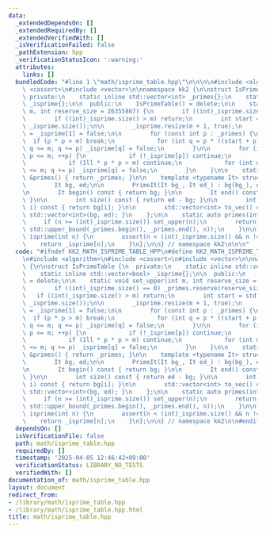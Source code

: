 ```yaml
---
data:
  _extendedDependsOn: []
  _extendedRequiredBy: []
  _extendedVerifiedWith: []
  _isVerificationFailed: false
  _pathExtension: hpp
  _verificationStatusIcon: ':warning:'
  attributes:
    links: []
  bundledCode: "#line 1 \"math/isprime_table.hpp\"\n\n\n\n#include <algorithm>\n#include\
    \ <cassert>\n#include <vector>\n\nnamespace kk2 {\n\nstruct IsPrimeTable {\n \
    \ private:\n    static inline std::vector<int> _primes{};\n    static inline std::vector<bool>\
    \ _isprime{};\n\n  public:\n    IsPrimeTable() = delete;\n\n    static void set_upper(int\
    \ m, int reserve_size = 26355867) {\n        if ((int)_isprime.size() == 0) _primes.reserve(reserve_size);\n\
    \        if ((int)_isprime.size() > m) return;\n        int start = std::max<int>(2,\
    \ _isprime.size());\n\n        _isprime.resize(m + 1, true);\n        _isprime[0]\
    \ = _isprime[1] = false;\n\n        for (const int p : _primes) {\n          \
    \  if (p * p > m) break;\n            for (int q = p * ((start + p - 1) / p);\
    \ q <= m; q += p) _isprime[q] = false;\n        }\n\n        for (int p = start;\
    \ p <= m; ++p) {\n            if (!_isprime[p]) continue;\n            _primes.push_back(p);\n\
    \            if (1ll * p * p > m) continue;\n            for (int q = p * p; q\
    \ <= m; q += p) _isprime[q] = false;\n        }\n    }\n\n    static const std::vector<int>\
    \ &primes() { return _primes; }\n\n    template <typename It> struct PrimeIt {\n\
    \        It bg, ed;\n\n        PrimeIt(It bg_, It ed_) : bg(bg_), ed(ed_) {}\n\
    \n        It begin() const { return bg; }\n\n        It end() const { return ed;\
    \ }\n\n        int size() const { return ed - bg; }\n\n        int operator[](int\
    \ i) const { return bg[i]; }\n\n        std::vector<int> to_vec() const { return\
    \ std::vector<int>(bg, ed); }\n    };\n\n    static auto primes(int n) {\n   \
    \     if (n >= (int)_isprime.size()) set_upper(n);\n        return PrimeIt(_primes.begin(),\
    \ std::upper_bound(_primes.begin(), _primes.end(), n));\n    }\n\n    static bool\
    \ isprime(int n) {\n        assert(n < (int)_isprime.size() && n != 0);\n    \
    \    return _isprime[n];\n    }\n};\n\n} // namespace kk2\n\n\n"
  code: "#ifndef KK2_MATH_ISPRIME_TABLE_HPP\n#define KK2_MATH_ISPRIME_TABLE_HPP 1\n\
    \n#include <algorithm>\n#include <cassert>\n#include <vector>\n\nnamespace kk2\
    \ {\n\nstruct IsPrimeTable {\n  private:\n    static inline std::vector<int> _primes{};\n\
    \    static inline std::vector<bool> _isprime{};\n\n  public:\n    IsPrimeTable()\
    \ = delete;\n\n    static void set_upper(int m, int reserve_size = 26355867) {\n\
    \        if ((int)_isprime.size() == 0) _primes.reserve(reserve_size);\n     \
    \   if ((int)_isprime.size() > m) return;\n        int start = std::max<int>(2,\
    \ _isprime.size());\n\n        _isprime.resize(m + 1, true);\n        _isprime[0]\
    \ = _isprime[1] = false;\n\n        for (const int p : _primes) {\n          \
    \  if (p * p > m) break;\n            for (int q = p * ((start + p - 1) / p);\
    \ q <= m; q += p) _isprime[q] = false;\n        }\n\n        for (int p = start;\
    \ p <= m; ++p) {\n            if (!_isprime[p]) continue;\n            _primes.push_back(p);\n\
    \            if (1ll * p * p > m) continue;\n            for (int q = p * p; q\
    \ <= m; q += p) _isprime[q] = false;\n        }\n    }\n\n    static const std::vector<int>\
    \ &primes() { return _primes; }\n\n    template <typename It> struct PrimeIt {\n\
    \        It bg, ed;\n\n        PrimeIt(It bg_, It ed_) : bg(bg_), ed(ed_) {}\n\
    \n        It begin() const { return bg; }\n\n        It end() const { return ed;\
    \ }\n\n        int size() const { return ed - bg; }\n\n        int operator[](int\
    \ i) const { return bg[i]; }\n\n        std::vector<int> to_vec() const { return\
    \ std::vector<int>(bg, ed); }\n    };\n\n    static auto primes(int n) {\n   \
    \     if (n >= (int)_isprime.size()) set_upper(n);\n        return PrimeIt(_primes.begin(),\
    \ std::upper_bound(_primes.begin(), _primes.end(), n));\n    }\n\n    static bool\
    \ isprime(int n) {\n        assert(n < (int)_isprime.size() && n != 0);\n    \
    \    return _isprime[n];\n    }\n};\n\n} // namespace kk2\n\n#endif // KK2_MATH_ISPRIME_TABLE_HPP\n"
  dependsOn: []
  isVerificationFile: false
  path: math/isprime_table.hpp
  requiredBy: []
  timestamp: '2025-04-05 12:46:42+09:00'
  verificationStatus: LIBRARY_NO_TESTS
  verifiedWith: []
documentation_of: math/isprime_table.hpp
layout: document
redirect_from:
- /library/math/isprime_table.hpp
- /library/math/isprime_table.hpp.html
title: math/isprime_table.hpp
---
```

